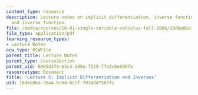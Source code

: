 ```yaml
---
content_type: resource
description: Lecture notes on implicit differentiation, inverse functions, and graphing
  and inverse function.
file: /media/courses/18-01-single-variable-calculus-fall-2006/18d6a86a30a4bc046c5f7034d47587f1_lec5.pdf
file_type: application/pdf
learning_resource_types:
- Lecture Notes
ocw_type: OCWFile
parent_title: Lecture Notes
parent_type: CourseSection
parent_uid: 6005d379-62c4-200a-f129-7fe3c6e6007a
resourcetype: Document
title: 'Lecture 5: Implicit Differentiation and Inverses'
uid: 18d6a86a-30a4-bc04-6c5f-7034d47587f1
---
```

